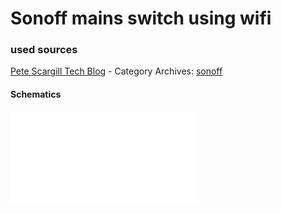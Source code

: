 # Sonoff mains switch using wifi


### used sources
[Pete Scargill Tech Blog][1] - Category Archives: [sonoff][2]

#### Schematics
![Sonoff][3]

<!-- References -->
[1]: http://tech.scargill.net/ "Scargill's Tech Blog"
[2]: http://tech.scargill.net/category/sonoff/ "Scargill's Tech Blog - sonoff"
[3]: hardware/Sonoff/Sonoff-schematic.pdf "schematics"

